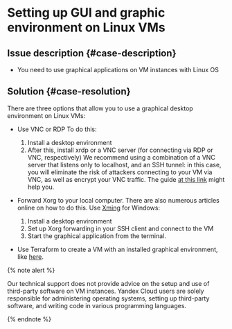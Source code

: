 # Setting up GUI and graphic environment on Linux VMs



## Issue description {#case-description}

* You need to use graphical applications on VM instances with Linux OS

## Solution {#case-resolution}

There are three options that allow you to use a graphical desktop environment on Linux VMs:

* Use VNC or RDP To do this:
   1. Install a desktop environment
   2. After this, install xrdp or a VNC server (for connecting via RDP or VNC, respectively)
       We recommend using a combination of a VNC server that listens only to localhost, and an SSH tunnel: in this case, you will eliminate the risk of attackers connecting to your VM via VNC, as well as encrypt your VNC traffic. The guide [at this link](https://habr.com/ru/company/ua-hosting/blog/273201/) might help you.

* Forward Xorg to your local computer. There are also numerous articles online on how to do this. Use [Xming](https://sourceforge.net/projects/xming/) for Windows:
   1. Install a desktop environment
   2. Set up Xorg forwarding in your SSH client and connect to the VM
   3. Start the graphical application from the terminal.

* Use Terraform to create a VM with an installed graphical environment, like [here](https://nikolaymatrosov.medium.com/rdp-на-ubuntu-в-yandex-cloud-c9d7870a47cc).

{% note alert %}

Our technical support does not provide advice on the setup and use of third-party software on VM instances.
Yandex Cloud users are solely responsible for administering operating systems, setting up third-party software, and writing code in various programming languages.

{% endnote %}
